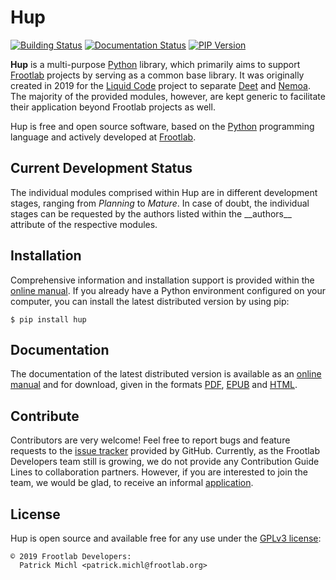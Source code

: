 Hup
===

[![Building Status](https://travis-ci.org/frootlab/hup.svg?branch=master)](https://travis-ci.org/frootlab/hup)
[![Documentation Status](https://readthedocs.org/projects/hup/badge/?version=latest)](https://hup.readthedocs.io/en/latest/?badge=latest)
[![PIP Version](https://badge.fury.io/py/hup.svg)](https://badge.fury.io/py/hup)

**Hup** is a multi-purpose [Python](https://www.python.org/) library, which
primarily aims to support [Frootlab](https://www.frootlab.org) projects by
serving as a common base library. It was originally created in 2019 for the
[Liquid Code](https://www.frootlab.org/liquid) project to separate
[Deet](https://www.frootlab.org/deet) and
[Nemoa](https://www.frootlab.org/nemoa). The majority of the provided
modules, however, are kept generic to facilitate their application beyond
Frootlab projects as well.

Hup is free and open source software, based on the
[Python](https://www.python.org/) programming language and actively developed at
[Frootlab](https://www.frootlab.org).

Current Development Status
--------------------------

The individual modules comprised within Hup are in
different development stages, ranging from *Planning* to *Mature*. In case of
doubt, the individual stages can be requested by the authors listed within the
\_\_authors\_\_ attribute of the respective modules.

Installation
------------

Comprehensive information and installation support is provided within the
[online manual](https://hup.readthedocs.io/en/latest/). If you already have a
Python environment configured on your computer, you can install the latest
distributed version by using pip:

    $ pip install hup

Documentation
-------------

The documentation of the latest distributed version is available as an [online
manual](https://hup.readthedocs.io/en/latest/) and for download, given in the
formats [PDF](https://readthedocs.org/projects/hup/downloads/pdf/latest/),
[EPUB](https://readthedocs.org/projects/hup/downloads/epub/latest/) and
[HTML](https://readthedocs.org/projects/hup/downloads/htmlzip/latest/).

Contribute
----------

Contributors are very welcome! Feel free to report bugs and feature requests to
the [issue tracker](https://github.com/frootlab/hup/issues) provided by GitHub.
Currently, as the Frootlab Developers team still is growing, we do not provide
any Contribution Guide Lines to collaboration partners. However, if you are
interested to join the team, we would be glad, to receive an informal
[application](mailto:application@frootlab.org).

License
-------

Hup is open source and available free for any use under the
[GPLv3 license](https://www.gnu.org/licenses/gpl.html):

    © 2019 Frootlab Developers:
      Patrick Michl <patrick.michl@frootlab.org>
